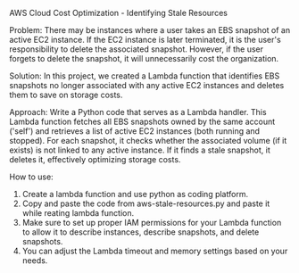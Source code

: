 AWS Cloud Cost Optimization - Identifying Stale Resources

Problem:
There may be instances where a user takes an EBS snapshot of an active EC2 instance. If the EC2 instance is later terminated, it is the user's responsibility to delete the associated snapshot. However, if the user forgets to delete the snapshot, it will unnecessarily cost the organization.

Solution: 
In this project, we created a Lambda function that identifies EBS snapshots no longer associated with any active EC2 instances and deletes them to save on storage costs.

Approach: 
Write a Python code that serves as a Lambda handler. This Lambda function fetches all EBS snapshots owned by the same account ('self') and retrieves a list of active EC2 instances (both running and stopped). For each snapshot, it checks whether the associated volume (if it exists) is not linked to any active instance. If it finds a stale snapshot, it deletes it, effectively optimizing storage costs.

How to use:
1) Create a lambda function and use python as coding platform. 
2) Copy and paste the code from aws-stale-resources.py and paste it while reating lambda function.
3) Make sure to set up proper IAM permissions for your Lambda function to allow it to describe instances, describe snapshots, and delete snapshots.
4) You can adjust the Lambda timeout and memory settings based on your needs.

